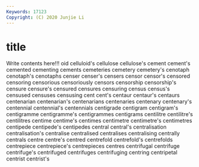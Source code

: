 ```yaml
---
Keywords: 17123
Copyright: (C) 2020 Junjie Li
---
```


# title

Write contents here!!!
oid
celluloid's 
cellulose 
cellulose's 
cement 
cement's 
cemented 
cementing 
cements 
cemeteries 
cemetery
cemetery's 
cenotaph 
cenotaph's 
cenotaphs 
censer 
censer's 
censers 
censor 
censor's 
censored
censoring 
censorious 
censoriously 
censors 
censorship 
censorship's 
censure 
censure's 
censured 
censures
censuring 
census 
census's 
censused 
censuses 
censusing 
cent 
cent's 
centaur 
centaur's
centaurs 
centenarian 
centenarian's 
centenarians 
centenaries 
centenary 
centenary's 
centennial 
centennial's 
centennials
centigrade 
centigram 
centigram's 
centigramme 
centigramme's 
centigrammes 
centigrams 
centilitre 
centilitre's 
centilitres
centime 
centime's 
centimes 
centimetre 
centimetre's 
centimetres 
centipede 
centipede's 
centipedes 
central
central's 
centralisation 
centralisation's 
centralise 
centralised 
centralises 
centralising 
centrally 
centrals 
centre
centre's 
centred 
centrefold 
centrefold's 
centrefolds 
centrepiece 
centrepiece's 
centrepieces 
centres 
centrifugal
centrifuge 
centrifuge's 
centrifuged 
centrifuges 
centrifuging 
centring 
centripetal 
centrist 
centrist's 
